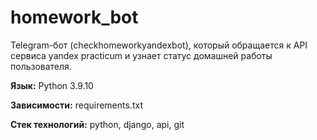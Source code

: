 # homework_bot

Telegram-бот (checkhomeworkyandexbot), который обращается к API сервиса yandex practicum и узнает статус домашней работы пользователя.

**Язык:** Python 3.9.10

**Зависимости:** requirements.txt

**Cтек технологий:** python, django, api, git


